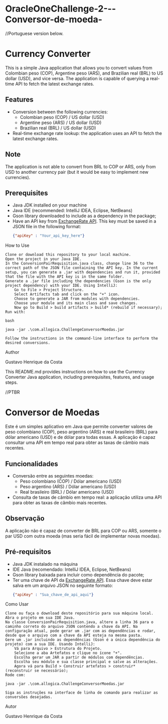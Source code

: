 # OracleOneChallenge-2---Conversor-de-moeda-
//Portuguese version below.

# Currency Converter

This is a simple Java application that allows you to convert values from Colombian peso (COP), Argentine peso (ARS), and Brazilian real (BRL) to US dollar (USD), and vice versa. The application is capable of querying a real-time API to fetch the latest exchange rates.

## Features

- Conversion between the following currencies:
  - Colombian peso (COP) / US dollar (USD)
  - Argentine peso (ARS) / US dollar (USD)
  - Brazilian real (BRL) / US dollar (USD)
- Real-time exchange rate lookup: the application uses an API to fetch the latest exchange rates.

## Note

The application is not able to convert from BRL to COP or ARS, only from USD to another currency pair (but it would be easy to implement new currencies).

## Prerequisites

- Java JDK installed on your machine
- Java IDE (recommended: IntelliJ IDEA, Eclipse, NetBeans)
- Gson library downloaded to include as a dependency in the package;
- Have an API key from [ExchangeRate API](https://www.exchangerate-api.com/). This key must be saved in a JSON file in the following format:
  ```json
  {"apiKey" : "Your_api_key_here"}

How to Use

    Clone or download this repository to your local machine.
    Open the project in your Java IDE.
    In the ConversionPairRequisition.java class, change line 36 to the correct path of the JSON file containing the API key. In the current setup, you can generate a .jar with dependencies and run it, provided that the file with the API key is in the same folder.
    Generate a .jar file including the dependencies (Gson is the only project dependency) with your IDE. Using IntelliJ:
        Go to File > Project Structure.
        Select Artifacts tab and click on the "+" icon.
        Choose to generate a JAR from modules with dependencies.
        Choose your module and its main class and save changes.
        Now go to Build > build artifacts > build* (rebuild if necessary);
    Run with:

    bash

    java -jar .\com.allogica.ChallengeConversorMoedas.jar

    Follow the instructions in the command-line interface to perform the desired conversions.

Author

Gustavo Henrique da Costa



This README.md provides instructions on how to use the Currency Converter Java application, including prerequisites, features, and usage steps.


//PTBR
# Conversor de Moedas

Este é um simples aplicativo em Java que permite converter valores de peso colombiano (COP), peso argentino (ARS) e real brasileiro (BRL) para dólar americano (USD) e de dólar para todas essas. A aplicação é capaz consultar uma API em tempo real para obter as taxas de câmbio mais recentes.

## Funcionalidades

- Conversão entre as seguintes moedas:
  - Peso colombiano (COP) / Dólar americano (USD)
  - Peso argentino (ARS) / Dólar americano (USD)
  - Real brasileiro (BRL) / Dólar americano (USD)
- Consulta de taxas de câmbio em tempo real: a aplicação utiliza uma API para obter as taxas de câmbio mais recentes.

## Observação

A aplicação não é capaz de converter de BRL para COP ou ARS, somente o par USD com outra moeda (mas seria fácil de implementar novas moedas).

## Pré-requisitos

- Java JDK instalado na máquina
- IDE Java (recomendado: IntelliJ IDEA, Eclipse, NetBeans)
- Gson library baixada para incluir como dependência do pacote;
- Ter uma chave de API da [ExchangeRate API](https://www.exchangerate-api.com/). Essa chave deve estar salva em um arquivo JSON no seguinte formato:
  ```json
  {"apiKey" : "Sua_chave_de_api_aqui"}

Como Usar

    Clone ou faça o download deste repositório para sua máquina local.
    Abra o projeto em sua IDE Java.
    Na classe ConversionPairRequisition.java, altere a linha 36 para o caminho correto do arquivo JSON contendo a chave da API. Na configuração atual, pode gerar um .jar com as dependências e rodar, desde que o arquivo com a chave da API esteja na mesma pasta.
    Gere um .jar incluindo as dependências (Gson é a única dependência do projeto) com a sua IDE. Usando IntelliJ:
        Vá para Arquivo > Estrutura do Projeto.
        Selecione a aba Artefatos e clique no ícone "+".
        Escolha gerar um JAR a partir de módulos com dependências.
        Escolha seu módulo e sua classe principal e salve as alterações.
        Agora vá para Build > Construir artefatos > construir* (reconstruir se necessário);
    Rode com:

    java -jar .\com.allogica.ChallengeConversorMoedas.jar

    Siga as instruções na interface de linha de comando para realizar as conversões desejadas.

Autor

Gustavo Henrique da Costa
